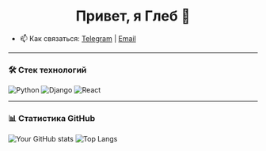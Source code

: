 <h1 align="center">Привет, я Глеб 👋</h1>


- 📫 Как связаться: [Telegram](https://t.me/yourhandle) | [Email](mailto:youremail@example.com)

---

### 🛠️ Стек технологий

![Python](https://img.shields.io/badge/-Python-333333?style=flat&logo=python)
![Django](https://img.shields.io/badge/-Django-092E20?style=flat&logo=django)
![React](https://img.shields.io/badge/-React-20232A?style=flat&logo=react)

---

### 📊 Статистика GitHub

![Your GitHub stats](https://github-readme-stats.vercel.app/api?username=gbbelskij&show_icons=true&theme=github_dark)
![Top Langs](https://github-readme-stats.vercel.app/api/top-langs/?username=gbbelskij&layout=compact&theme=github_dark)
